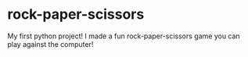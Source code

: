# rock-paper-scissors
My first python project! I made a fun rock-paper-scissors game you can play against the computer!
